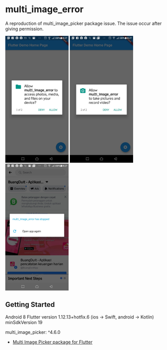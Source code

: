 # multi_image_error

A reproduction of multi_image_picker package issue. The issue occur after giving permission.

<img src="images/1.jpg?raw=true" alt="Screenshot 1" title="Screenshot 1" width="200"/>
<img src="images/2.jpg?raw=true" alt="Screenshot 2" title="Screenshot 2" width="200"/>
<img src="images/3.jpg?raw=true" alt="Screenshot 3" title="Screenshot 3" width="200"/>

## Getting Started

Android 8
Flutter version 1.12.13+hotfix.6 (ios -> Swift, android -> Kotlin)
minSdkVersion 19

multi_image_picker: ^4.6.0

- [Multi Image Picker package for Flutter](https://github.com/Sh1d0w/multi_image_picker)
